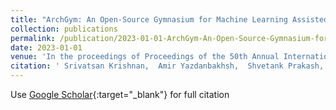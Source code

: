 ```yaml
---
title: "ArchGym: An Open-Source Gymnasium for Machine Learning Assisted Architecture Design"
collection: publications
permalink: /publication/2023-01-01-ArchGym-An-Open-Source-Gymnasium-for-Machine-Learning-Assisted-Architecture-Design
date: 2023-01-01
venue: 'In the proceedings of Proceedings of the 50th Annual International Symposium on Computer Architecture'
citation: ' Srivatsan Krishnan,  Amir Yazdanbakhsh,  Shvetank Prakash,  Jason Jabbour,  Ikechukwu Uchendu,  Susobhan Ghosh,  Behzad Boroujerdian,  Daniel Richins,  Devashree Tripathy,  Aleksandra Faust,  Vijay Reddi, &quot;ArchGym: An Open-Source Gymnasium for Machine Learning Assisted Architecture Design.&quot; In the proceedings of Proceedings of the 50th Annual International Symposium on Computer Architecture, 2023.'
---
```

Use [Google Scholar](https://scholar.google.com/scholar?q=ArchGym:+An+Open+Source+Gymnasium+for+Machine+Learning+Assisted+Architecture+Design){:target="_blank"} for full citation
